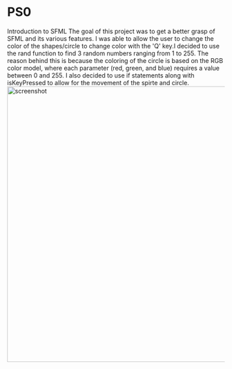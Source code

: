 # PS0
Introduction to SFML
The goal of this project was to get a better grasp of SFML and its various features. I was able to allow the user to change the color of the shapes/circle to change color with the 'Q' key.I decided to use the rand function to find 3 random numbers ranging from 1 to 255. The reason behind this is because the coloring of the circle is based on the RGB color model, where each parameter (red, green, and blue) requires a value between 0 and 255. I also decided to use if statements along with isKeyPressed to allow for the movement of the spirte and circle.
<img width="801" height="637" alt="screenshot" src="https://github.com/user-attachments/assets/ffc05aee-db77-4c00-916a-6d3097aef889" />
